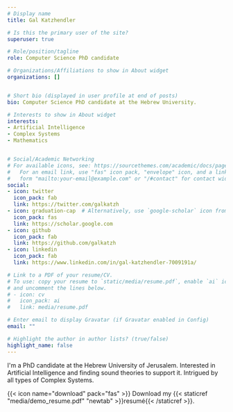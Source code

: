 ```yaml
---
# Display name
title: Gal Katzhendler

# Is this the primary user of the site?
superuser: true

# Role/position/tagline
role: Computer Science PhD candidate

# Organizations/Affiliations to show in About widget
organizations: []


# Short bio (displayed in user profile at end of posts)
bio: Computer Science PhD candidate at the Hebrew University.

# Interests to show in About widget
interests:
- Artificial Intelligence
- Complex Systems
- Mathematics


# Social/Academic Networking
# For available icons, see: https://sourcethemes.com/academic/docs/page-builder/#icons
#   For an email link, use "fas" icon pack, "envelope" icon, and a link in the
#   form "mailto:your-email@example.com" or "/#contact" for contact widget.
social:
- icon: twitter
  icon_pack: fab
  link: https://twitter.com/galkatzh
- icon: graduation-cap  # Alternatively, use `google-scholar` icon from `ai` icon pack
  icon_pack: fas
  link: https://scholar.google.com
- icon: github
  icon_pack: fab
  link: https://github.com/galkatzh
- icon: linkedin
  icon_pack: fab
  link: https://www.linkedin.com/in/gal-katzhendler-7009191a/

# Link to a PDF of your resume/CV.
# To use: copy your resume to `static/media/resume.pdf`, enable `ai` icons in `params.toml`, 
# and uncomment the lines below.
# - icon: cv
#   icon_pack: ai
#   link: media/resume.pdf

# Enter email to display Gravatar (if Gravatar enabled in Config)
email: ""

# Highlight the author in author lists? (true/false)
highlight_name: false
---
```

I'm a PhD candidate at the Hebrew University of Jerusalem. Interested in Artificial Intelligence and finding sound theories to support it. Intrigued by all types of Complex Systems. 

{{< icon name="download" pack="fas" >}} Download my {{< staticref "media/demo_resume.pdf" "newtab" >}}resumé{{< /staticref >}}.
